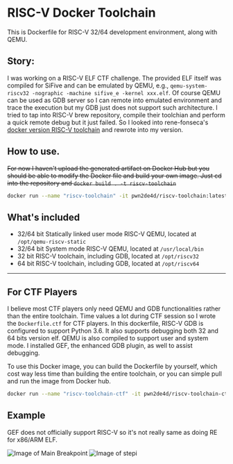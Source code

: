 # RISC-V Docker Toolchain

This is Dockerfile for RISC-V 32/64 development environment, along with QEMU.

## Story:

I was working on a RISC-V ELF CTF challenge. The provided ELF itself was compiled 
for SiFive and can be emulated by QEMU, e.g., `qemu-system-riscv32 -nographic -machine sifive_e -kernel xxx.elf`. 
Of course QEMU can be used as GDB server so I can remote into emulated environment 
and trace the execution but my GDB just does not support such architecture. I tried 
to tap into RISC-V brew repository, compile their toolchian and perform a quick 
remote debug but it just failed. So I looked into rene-fonseca's [docker version RISC-V 
toolchain](https://github.com/rene-fonseca/docker-riscv) and rewrote into my version. 


## How to use.

~~For now I haven't upload the generated artifact on Docker Hub but you should be able 
to modify the Docker file and build your own image. Just cd into the repository and 
`docker build . -t riscv-toolchain`~~

```bash
docker run --name "riscv-toolchain" -it pwn2de4d/riscv-toolchain:latest
```

## What's included 

* 32/64 bit Statically linked user mode RISC-V QEMU, located at `/opt/qemu-riscv-static`
* 32/64 bit System mode RISC-V QEMU, located at `/usr/local/bin`
* 32 bit RISC-V toolchain, including GDB, located at `/opt/riscv32`
* 64 bit RISC-V toolchain, including GDB, located at `/opt/riscv64`

---

## For CTF Players

I believe most CTF players only need QEMU and GDB functionalities rather than the entire 
toolchain. Time values a lot during CTF session so I wrote the `Dockerfile.ctf` for CTF 
players. In this dockerfile, RISC-V GDB is configured to support Python 3.6. It also 
supports debugging both 32 and 64 bits version elf. QEMU is also compiled to support 
user and system mode. I installed GEF, the enhanced GDB plugin, as well to assist debugging.

To use this Docker image, you can build the Dockerfile by yourself, which cost way less 
time than building the entire toolchain, or you can simple pull and run the image from 
Docker hub. 

```bash
docker run --name "riscv-toolchain-ctf" -it pwn2de4d/riscv-toolchain-ctf:latest
```

## Example

GEF does not officially support RISC-V so it's not really same as doing RE for x86/ARM ELF.

![Image of Main Breakpoint](https://raw.githubusercontent.com/niklaus520/RISCVDockerEnv/master/images/main_breakpoint.png)
![Image of stepi](https://raw.githubusercontent.com/niklaus520/RISCVDockerEnv/master/images/stepi.png)